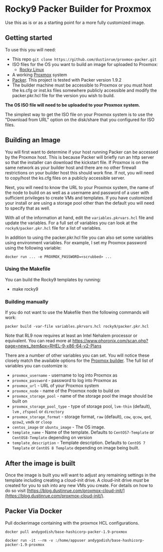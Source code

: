# Rocky9 Packer Builder for Proxmox

Use this as is or as a starting point for a more fully customized image.

## Getting started

To use this you will need:

* This repo `git clone https://github.com/dustinrue/proxmox-packer.git`
* ISO files for the OS you want to build an image for uploaded to Proxmox:
  * [Rocky Linux](https://rockylinux.org/download)
* A working [Proxmox](https://www.proxmox.com/en/) system
* [Packer](https://packer.io). This project is tested with Packer version 1.9.2
* The builder machine must be accessible to Proxmox or you must host the ks.cfg or inst.ks files somewhere publicly accessible and modify the packer.pkr.hcl file for the version you wish to build.

**The OS ISO file will need to be uploaded to your Proxmox system.**

The simplest way to get the ISO file on your Proxmox system is to use the "Download from URL" option on the disk/share that you configured for ISO files.

## Building an Image

You will first want to determine if your host running Packer can be accessed by the Proxmox host. This is because Packer will briefly run an http server so that the installer can download the kickstart file. If Proxmox is on the same network as your builder host and there are no other firewall restrictions on your builder host this should work fine. If not, you will need to copy/host the ks.cfg files on a publicly accessible server.

Next, you will need to know the URL to your Proxmox system, the name of the node to build on as well as a username and password of a user with sufficient privileges to create VMs and templates. If you have customized your install or are using a storage pool other than the default you will need to specify that as well.

With all of the information at hand, edit the `variables.pkrvars.hcl` file and update the variables. For a full set of variables you can look at the `rocky9/packer.pkr.hcl` file for a list of variables.

In addition to using the packer.pkr.hcl file you can also set some variables using environment variables. For example, I set my Proxmox password using the following variable:

```
docker run ... -e PROXMOX_PASSWORD=<scrubbed> ...
```

### Using the Makefile

You can build the Rocky9 templates by running:

* make rocky9

### Building manually

If you do not want to use the Makefile then the following commands will work:

```
packer build -var-file variables.pkrvars.hcl rocky9/packer.pkr.hcl
```

Note that RL9 now requires at least an Intel Nehalem processor or equivalent. You can read more at  https://www.phoronix.com/scan.php?page=news_item&px=RHEL-9-x86-64-v2-Plans

There are a number of other variables you can set. You will notice these closely match the available options for the [Proxmox builder](https://packer.io/docs/builders/proxmox.html). The full list of variables you can customize is:

* `proxmox_username` - username to log into Proxmox as
* `proxmox_password` - password to log into Proxmox as
* `proxmox_url` - URL of your Proxmox system
* `proxmox_node` - name of the Proxmox node to build on
* `proxmox_storage_pool` - name of the storage pool the image should be built on
* `proxmox_storage_pool_type` - type of storage pool, `lvm-thin` (default), `lvm` , `zfspool` or `directory`
* `proxmox_storage_format` - storage format, `raw` (default), `cow`, `qcow`, `qed`, `qcow2`, `vmdk` or `cloop` 
* `centos_image` or `ubuntu_image` - The OS image.
* `template_name` - Name of the template. Defaults to `CentOS7-Template` or `CentOS8-Template` depending on version
* `template_description` - Template description. Defaults to `CentOS 7 Template` or `CentOS 8 Template` depending on image being built.

## After the image is built

Once the image is built you will want to adjust any remaining settings in the template including creating a cloud-init drive. A cloud-init drive _must_ be created for you to ssh into any new VMs you create. For details on how to do so visit [https://blog.dustinrue.com/proxmox-cloud-init/](https://blog.dustinrue.com/proxmox-cloud-init/).

## Packer Via Docker

Pull dockerimage containing with the proxmox HCL configurations.

```
docker pull andygodish/base-hashicorp-packer-1.9-proxmox
```

```
docker run -it --rm -v :/home/appuser andygodish/base-hashicorp-packer-1.9-proxmox
```
